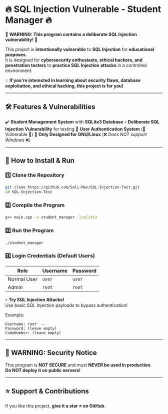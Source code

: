 # 🔥 SQL Injection Vulnerable - Student Manager 🔥

🚨 **WARNING: This program contains a deliberate SQL Injection vulnerability!** 🚨  

This project is **intentionally vulnerable** to **SQL Injection** for **educational purposes**.  
It is designed for **cybersecurity enthusiasts, ethical hackers, and penetration testers** to **practice SQL Injection attacks** in a controlled environment.  

💡 **If you're interested in learning about security flaws, database exploitation, and ethical hacking, this project is for you!**  

---

## 🛠️ **Features & Vulnerabilities**  

✔️ **Student Management System** with **SQLite3 Database** 
💀 **Deliberate SQL Injection Vulnerability** for testing 
🔑 **User Authentication System** (🚨 Vulnerable 🚨) 
🐧 **Only Designed for GNU/Linux** (❌ *Does NOT support Windows* ❌)  

---

## 🚀 **How to Install & Run**  

### 1️⃣ **Clone the Repository**  
```bash
git clone https://github.com/Sali-Max/SQL-Injection-Test.git
cd SQL-Injection-Test
```

### 2️⃣ **Compile the Program**  
```bash
g++ main.cpp -o student_manager -lsqlite3
```

### 3️⃣ **Run the Program**  
```bash
./student_manager
```

### 4️⃣ **Login Credentials (Default Users)**  
| Role  | Username | Password |
|-------|---------|----------|
| Normal User | `user` | `user` |
| Admin | `root` | `root` |

💀 **Try SQL Injection Attacks!**  
Use basic SQL Injection payloads to bypass authentication! 

Example:  
```
Username: root' --  
Password: (leave empty)
CodeNumber: (leave empty)
```


---

## 🛑 **WARNING: Security Notice**  
This program is **NOT SECURE** and must **NEVER be used in production**.  
**Do NOT deploy it on public servers!**  

---

## ⭐ **Support & Contributions**  
If you like this project, **give it a star ⭐ on GitHub**.
